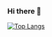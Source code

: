### Hi there 👋

[![Top Langs](https://github-readme-stats.vercel.app/api/top-langs/?username=SeungJin051&layout=compact)](https://github.com/SeungJin051/github-readme-stats)

